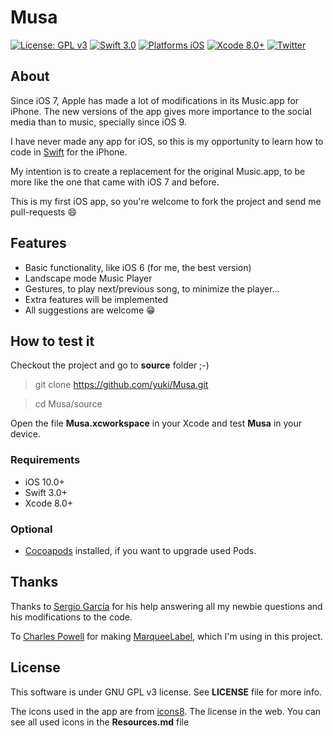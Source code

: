 # Musa
[![License: GPL v3](https://img.shields.io/badge/License-GPL%20v3-blue.svg)](http://www.gnu.org/licenses/gpl-3.0)
[![Swift 3.0](https://img.shields.io/badge/Swift-3.0-orange.svg?style=flat)](https://developer.apple.com/swift/)
[![Platforms iOS](https://img.shields.io/badge/Platforms-iOS-lightgray.svg?style=flat)](https://developer.apple.com/swift/)
[![Xcode 8.0+](https://img.shields.io/badge/Xcode-8.0-blue.svg?style=flat)](https://developer.apple.com/swift/)
[![Twitter](https://img.shields.io/badge/twitter-@rugoli-blue.svg)](https://twitter.com/rugoli)


## About
Since iOS 7, Apple has made a lot of modifications in its Music.app for iPhone. The new versions of the app gives more importance to the social media than to music, specially since iOS 9.

I have never made any app for iOS, so this is my opportunity to learn how to code in [Swift](https://swift.org/) for the iPhone.

My intention is to create a replacement for the original Music.app, to be more like the one that came with  iOS 7 and before.

This is my first iOS app, so you're welcome to fork the project and send me pull-requests 😄

## Features
 * Basic functionality, like iOS 6 (for me, the best version)
 * Landscape mode Music Player
 * Gestures, to play next/previous song, to minimize the player...
 * Extra features will be implemented
 * All suggestions are welcome 😁

## How to test it
Checkout the project and go to **source** folder ;-)

>git clone https://github.com/yuki/Musa.git

>cd Musa/source

Open the file **Musa.xcworkspace** in your Xcode and test **Musa** in your device.

### Requirements
* iOS 10.0+
* Swift 3.0+
* Xcode 8.0+

### Optional
* [Cocoapods](http://cocoapods.org/) installed, if you want to upgrade used Pods.


## Thanks
Thanks to [Sergio García](https://github.com/sergiog90) for his help answering all my newbie questions and his modifications to the code.

To [Charles Powell](https://github.com/cbpowell) for making [MarqueeLabel](https://github.com/cbpowell/MarqueeLabel), which I'm using in this project.

## License
This software is under GNU GPL v3 license. See **LICENSE** file for more info.

The icons used in the app are from [icons8](https://icons8.com/). The license in the web. You can see all used icons in the **Resources.md** file
